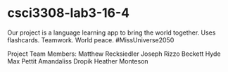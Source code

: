 # csci3308-lab3-16-4

Our project is a language learning app to bring the world together. Uses flashcards. Teamwork.
World peace. #MissUniverse2050

Project Team Members:
Matthew Recksiedler
Joseph Rizzo
Beckett Hyde
Max Pettit
Amandaliss Dropik
Heather Monteson
